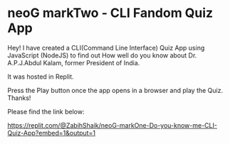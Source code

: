 # neoG markTwo - CLI Fandom Quiz App

Hey! I have created a CLI(Command Line Interface) Quiz App using JavaScript (NodeJS) to find out How well do you know about Dr. A.P.J.Abdul Kalam, former President of India. 

It was hosted in Replit.

Press the Play button once the app opens in a browser and play the Quiz. Thanks!

Please find the link below:

https://replit.com/@ZabihShaik/neoG-markOne-Do-you-know-me-CLI-Quiz-App?embed=1&output=1